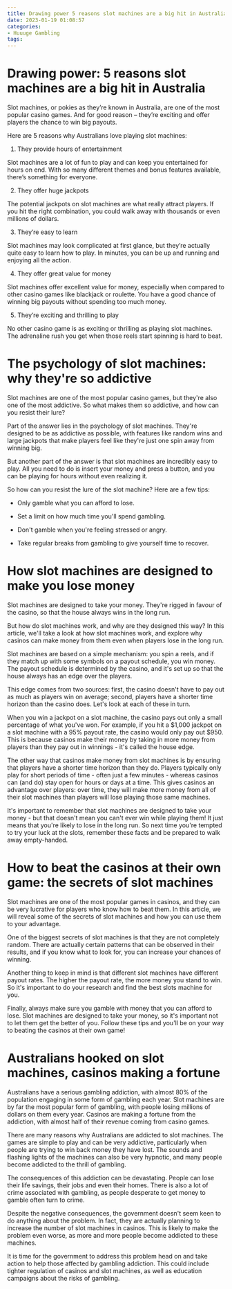 ```yaml
---
title: Drawing power 5 reasons slot machines are a big hit in Australia
date: 2023-01-19 01:08:57
categories:
- Huuuge Gambling
tags:
---
```



#  Drawing power: 5 reasons slot machines are a big hit in Australia

Slot machines, or pokies as they’re known in Australia, are one of the most popular casino games. And for good reason – they’re exciting and offer players the chance to win big payouts.

Here are 5 reasons why Australians love playing slot machines:

1. They provide hours of entertainment

Slot machines are a lot of fun to play and can keep you entertained for hours on end. With so many different themes and bonus features available, there’s something for everyone.

2. They offer huge jackpots

The potential jackpots on slot machines are what really attract players. If you hit the right combination, you could walk away with thousands or even millions of dollars.

3. They’re easy to learn

Slot machines may look complicated at first glance, but they’re actually quite easy to learn how to play. In minutes, you can be up and running and enjoying all the action.

4. They offer great value for money

Slot machines offer excellent value for money, especially when compared to other casino games like blackjack or roulette. You have a good chance of winning big payouts without spending too much money.

5. They’re exciting and thrilling to play

No other casino game is as exciting or thrilling as playing slot machines. The adrenaline rush you get when those reels start spinning is hard to beat.

#  The psychology of slot machines: why they're so addictive

Slot machines are one of the most popular casino games, but they're also one of the most addictive. So what makes them so addictive, and how can you resist their lure?

Part of the answer lies in the psychology of slot machines. They're designed to be as addictive as possible, with features like random wins and large jackpots that make players feel like they're just one spin away from winning big.

But another part of the answer is that slot machines are incredibly easy to play. All you need to do is insert your money and press a button, and you can be playing for hours without even realizing it.

So how can you resist the lure of the slot machine? Here are a few tips:

- Only gamble what you can afford to lose.

- Set a limit on how much time you'll spend gambling.

- Don't gamble when you're feeling stressed or angry.

- Take regular breaks from gambling to give yourself time to recover.

#  How slot machines are designed to make you lose money

Slot machines are designed to take your money. They're rigged in favour of the casino, so that the house always wins in the long run.

But how do slot machines work, and why are they designed this way? In this article, we'll take a look at how slot machines work, and explore why casinos can make money from them even when players lose in the long run.

Slot machines are based on a simple mechanism: you spin a reels, and if they match up with some symbols on a payout schedule, you win money. The payout schedule is determined by the casino, and it's set up so that the house always has an edge over the players.

This edge comes from two sources: first, the casino doesn't have to pay out as much as players win on average; second, players have a shorter time horizon than the casino does. Let's look at each of these in turn.

When you win a jackpot on a slot machine, the casino pays out only a small percentage of what you've won. For example, if you hit a $1,000 jackpot on a slot machine with a 95% payout rate, the casino would only pay out $950. This is because casinos make their money by taking in more money from players than they pay out in winnings - it's called the house edge.

The other way that casinos make money from slot machines is by ensuring that players have a shorter time horizon than they do. Players typically only play for short periods of time - often just a few minutes - whereas casinos can (and do) stay open for hours or days at a time. This gives casinos an advantage over players: over time, they will make more money from all of their slot machines than players will lose playing those same machines.

It's important to remember that slot machines are designed to take your money - but that doesn't mean you can't ever win while playing them! It just means that you're likely to lose in the long run. So next time you're tempted to try your luck at the slots, remember these facts and be prepared to walk away empty-handed.

#  How to beat the casinos at their own game: the secrets of slot machines

Slot machines are one of the most popular games in casinos, and they can be very lucrative for players who know how to beat them. In this article, we will reveal some of the secrets of slot machines and how you can use them to your advantage.

One of the biggest secrets of slot machines is that they are not completely random. There are actually certain patterns that can be observed in their results, and if you know what to look for, you can increase your chances of winning.

Another thing to keep in mind is that different slot machines have different payout rates. The higher the payout rate, the more money you stand to win. So it's important to do your research and find the best slots machine for you.

Finally, always make sure you gamble with money that you can afford to lose. Slot machines are designed to take your money, so it's important not to let them get the better of you. Follow these tips and you'll be on your way to beating the casinos at their own game!

#   Australians hooked on slot machines, casinos making a fortune

Australians have a serious gambling addiction, with almost 80% of the population engaging in some form of gambling each year. Slot machines are by far the most popular form of gambling, with people losing millions of dollars on them every year. Casinos are making a fortune from the addiction, with almost half of their revenue coming from casino games.

There are many reasons why Australians are addicted to slot machines. The games are simple to play and can be very addictive, particularly when people are trying to win back money they have lost. The sounds and flashing lights of the machines can also be very hypnotic, and many people become addicted to the thrill of gambling.

The consequences of this addiction can be devastating. People can lose their life savings, their jobs and even their homes. There is also a lot of crime associated with gambling, as people desperate to get money to gamble often turn to crime.

Despite the negative consequences, the government doesn't seem keen to do anything about the problem. In fact, they are actually planning to increase the number of slot machines in casinos. This is likely to make the problem even worse, as more and more people become addicted to these machines.

It is time for the government to address this problem head on and take action to help those affected by gambling addiction. This could include tighter regulation of casinos and slot machines, as well as education campaigns about the risks of gambling.